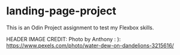 # landing-page-project
This is an Odin Project assignment to test my Flexbox skills. 

HEADER IMAGE CREDIT: Photo by Anthony : ): https://www.pexels.com/photo/water-dew-on-dandelions-3215616/
